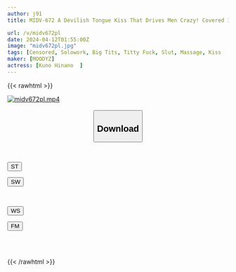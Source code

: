 ```yaml
---
author: j91
title: MIDV-672 A Devilish Tongue Kiss That Drives Men Crazy! Covered In Saliva, Licking, Sucking, And Drowning In Orgasmic Rejuvenation Reflexes Hinano Kuno

url: /v/midv672pl
date: 2024-04-12T01:55:00Z
image: "midv672pl.jpg"
tags: [Censored, Solowork, Big Tits, Titty Fuck, Slut, Massage, Kiss	]
maker: [MOODYZ]
actress: [Kuno Hinano  ]
---
```



{{< rawhtml >}}

<div class="video" data-videoid="DWorJGQ6VYi6Dr">
    <a href="javascript:;">
        <img src="/v/midv672pl/midv672pl.jpg" width="WIDTH" height="HEIGHT" alt="midv672pl.mp4" loading="lazy">
    </a>
</div>

<script type="text/javascript" src="https://j91.asia/asset/on-demand-st.js"></script>

<br>
  <link rel="stylesheet" href="https://j91.asia/asset/bs5.css">
  
  <center>
  <button class="btn btn-primary" type="button" data-bs-toggle="collapse" data-bs-target=".multi-collapse" aria-expanded="false" aria-controls="multiCollapseExample1 multiCollapseExample2"><h2>Download</h2></button></center>
</p>
<div class="row">
  <div class="col">
    <div class="collapse multi-collapse" id="multiCollapseExample1">
      <div class="card card-body">
	      	      <br>
<div class="buttons">  
<p><a href="https://streamtape.to/v/DWorJGQ6VYi6Dr" target="_blank"><button class="btn-hover color-3"><i class="fa fa-download"></i> ST</button></a></p>
<p><a href="https://asnwish.com/f1gr7url10o8" target="_blank"><button class="btn-hover color-2"><i class="fa fa-download"></i> SW</button></a></p></div>
    </div>
  </div>
</div>
  <div class="col">
    <div class="collapse multi-collapse" id="multiCollapseExample2">
      <div class="card card-body">
	      <br>
<div class="buttons">
<p><a href="https://wolfstream.tv/bylva3hksyjh"><button class="btn-hover color-9"><i class="fa fa-download"></i> WS</button></a></p>
<p><a href="https://filemoon.sx/d/fyols4mojm1d"><button class="btn-hover color-8"><i class="fa fa-download"></i> FM</button></a></p></div>
<br><br>
      </div>
    </div>
  </div>
</div>

{{< /rawhtml >}}